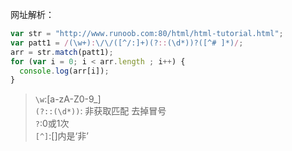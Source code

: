 网址解析：
```js
var str = "http://www.runoob.com:80/html/html-tutorial.html";
var patt1 = /(\w+):\/\/([^/:]+)(?::(\d*))?([^# ]*)/;
arr = str.match(patt1);
for (var i = 0; i < arr.length ; i++) {
  console.log(arr[i]);
}
```
> `\w`:[a-zA-Z0-9_]  
> `(?::(\d*))`: 非获取匹配 去掉冒号  
> `?`:0或1次  
> `[^]`:[]内是‘非’  
